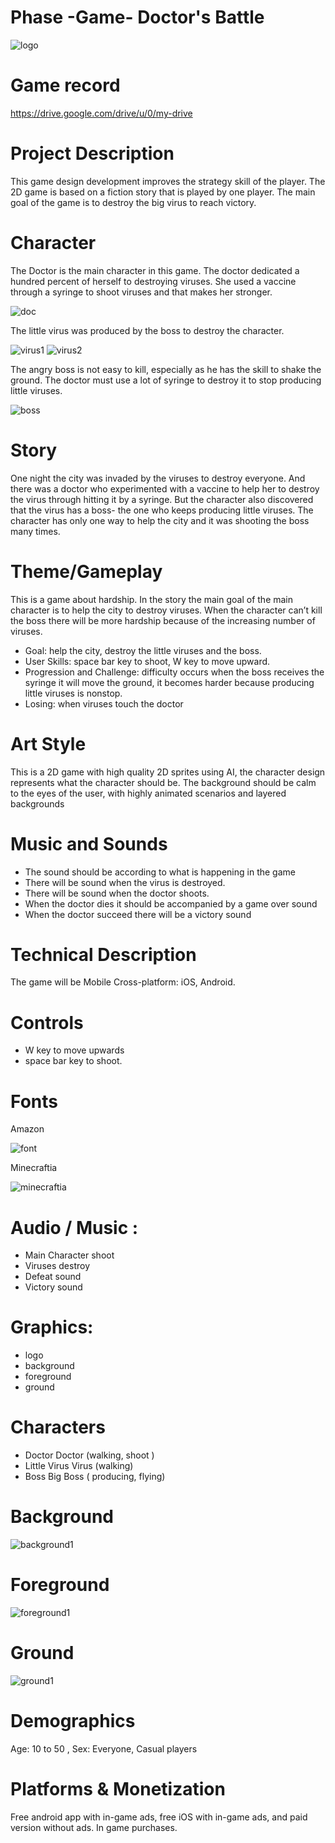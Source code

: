 # Phase -Game- Doctor's Battle

![logo](https://user-images.githubusercontent.com/73153949/96556514-1e8a3580-12ca-11eb-8600-263b64bcba90.png)


# Game record
https://drive.google.com/drive/u/0/my-drive

# Project Description

This game design development improves the strategy skill of the player. The 2D game is based on a fiction story that is played by one player. The main goal of the game is to destroy the big virus to reach victory.

# Character

The Doctor is the main character in this game. The doctor dedicated a hundred percent of herself to destroying viruses.
She used a vaccine through a syringe to shoot viruses and that makes her stronger.

![doc](https://user-images.githubusercontent.com/73153949/96557466-5cd42480-12cb-11eb-9b19-1688fe4f8f8c.png)

The little virus was produced by the boss to destroy the character.

![virus1](https://user-images.githubusercontent.com/73153949/96557521-6d849a80-12cb-11eb-963d-f668a1784a96.png)
![virus2](https://user-images.githubusercontent.com/73153949/96557544-74aba880-12cb-11eb-932e-540c14da21de.png)


The angry boss is not easy to kill, especially as he has the skill to shake the ground.
The doctor must use a lot of syringe to destroy it to stop producing little viruses.

![boss](https://user-images.githubusercontent.com/73153949/96557575-7f663d80-12cb-11eb-8b3f-361d035cd4d1.png)


# Story
   
One night the city was invaded by the viruses to destroy everyone. And there was a doctor who experimented with a vaccine to help
her to destroy the virus through hitting it by a syringe. But the character also discovered that the virus has a boss- the one who
keeps producing little viruses.  The character has only one way to help the city and it was shooting the boss many times.


# Theme/Gameplay

This is a game about hardship. In the story the main goal of the main character is to help the city to destroy viruses.
When the character can’t kill the boss there will be more hardship because of the increasing number of viruses.

* Goal:
help the city, destroy the little viruses and the boss.
* User Skills:
space bar key to shoot, W key to move upward.
* Progression and Challenge:
difficulty occurs when the boss receives the syringe it will move the ground, it becomes harder because producing little viruses is nonstop.
* Losing:
when viruses touch the doctor


# Art Style 

This is a 2D game with high quality 2D sprites using AI, the character design represents what the character should be.
The background should be calm to the eyes of the user, with highly animated scenarios and layered backgrounds


# Music and Sounds					
 							
* The sound should be according to what is happening in the game
* There will be sound when the virus is destroyed. 
* There will be sound when the doctor shoots.
* When the doctor dies it should be accompanied by a game over sound
* When the doctor succeed there will be a victory sound


# Technical Description	
 							
The game will be Mobile Cross-platform: iOS, Android.

# Controls  
* W key to move upwards
* space bar key to shoot.

# Fonts  

Amazon 

![font](https://user-images.githubusercontent.com/73153949/96556838-8b053480-12ca-11eb-93f5-cb2b33680c98.png)
    
Minecraftia

![minecraftia](https://user-images.githubusercontent.com/73153949/96556925-a7a16c80-12ca-11eb-87dc-9c697639aadf.png)


# Audio / Music :
* Main Character shoot
* Viruses destroy
* Defeat sound
* Victory sound

# Graphics: 
* logo
* background
* foreground
* ground
	
# Characters
* Doctor
Doctor (walking, shoot )
* Little Virus
Virus (walking)
* Boss
Big Boss ( producing, flying)

# Background

![background1](https://user-images.githubusercontent.com/73153949/96557318-2696a500-12cb-11eb-95f9-e2c1c45213f2.png)


# Foreground

![foreground1](https://user-images.githubusercontent.com/73153949/96557352-30b8a380-12cb-11eb-964d-6dd7212b6d88.png)


# Ground

![ground1](https://user-images.githubusercontent.com/73153949/96557364-36ae8480-12cb-11eb-885b-efe3ab7e5a40.png)


# Demographics 
		
Age: 10 to 50 , Sex: Everyone, Casual players 

 										
# Platforms & Monetization

 Free android app with in-game ads, free iOS with in-game ads, and paid version without ads. In game purchases. 
 					





